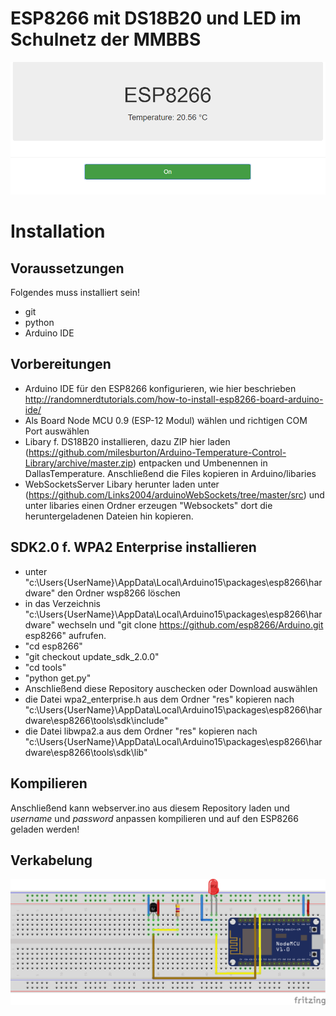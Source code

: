 # ESP8266 mit DS18B20 und LED im Schulnetz der MMBBS
![Screenshot](doc/screenshot.PNG)
# Installation
## Voraussetzungen
Folgendes muss installiert sein!
- git
- python
- Arduino IDE
## Vorbereitungen
- Arduino IDE für den ESP8266 konfigurieren, wie hier beschrieben http://randomnerdtutorials.com/how-to-install-esp8266-board-arduino-ide/
- Als Board Node MCU 0.9 (ESP-12 Modul) wählen und richtigen COM Port auswählen
- Libary f. DS18B20 installieren, dazu ZIP hier laden (https://github.com/milesburton/Arduino-Temperature-Control-Library/archive/master.zip) entpacken und Umbenennen in DallasTemperature. Anschließend die Files kopieren in Arduino/libaries
- WebSocketsServer Libary herunter laden unter (https://github.com/Links2004/arduinoWebSockets/tree/master/src) und unter libaries einen Ordner erzeugen "Websockets" dort die heruntergeladenen Dateien hin kopieren.
## SDK2.0 f. WPA2 Enterprise installieren
- unter "c:\Users\{UserName}\AppData\Local\Arduino15\packages\esp8266\hardware" den Ordner wsp8266 löschen
- in das Verzeichnis "c:\Users\{UserName}\AppData\Local\Arduino15\packages\esp8266\hardware" wechseln und "git clone https://github.com/esp8266/Arduino.git esp8266" aufrufen.
- "cd esp8266"
- "git checkout update_sdk_2.0.0"
- "cd tools"
- "python get.py"
- Anschließend diese Repository auschecken oder Download auswählen
- die Datei wpa2_enterprise.h aus dem Ordner "res" kopieren nach "c:\Users\{UserName}\AppData\Local\Arduino15\packages\esp8266\hardware\esp8266\tools\sdk\include\"
- die Datei libwpa2.a aus dem Ordner "res" kopieren nach "c:\Users\{UserName}\AppData\Local\Arduino15\packages\esp8266\hardware\esp8266\tools\sdk\lib\"
## Kompilieren
Anschließend kann webserver.ino aus diesem Repository laden und *username* und *password* anpassen  kompilieren und auf den ESP8266 geladen werden!
## Verkabelung
![Wireing](doc/steckplatine.png)
